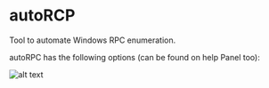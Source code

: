 # autoRCP
Tool to automate Windows RPC enumeration.

autoRPC has the following options (can be found on help Panel too):

![alt text](https://github.com/e1abrador/autoRPC/blob/main/images/options.png)
